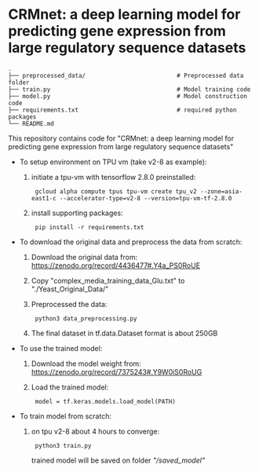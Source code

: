 # CRMnet: a deep learning model for predicting gene expression from large regulatory sequence datasets


    .
    ├── preprocessed_data/                          # Preprocessed data folder
    ├── train.py                                    # Model training code
    ├── model.py                                    # Model construction code        
    ├── requirements.txt                            # required python packages
    └── README.md



This repository contains code for "CRMnet: a deep learning model for predicting gene expression from large regulatory sequence datasets"

- To setup environment on TPU vm (take v2-8 as example):
    
    1. initiate a tpu-vm with tensorflow 2.8.0 preinstalled:
     
            gcloud alpha compute tpus tpu-vm create tpu_v2 --zone=asia-east1-c --accelerator-type=v2-8 --version=tpu-vm-tf-2.8.0

    2. install supporting packages:

            pip install -r requirements.txt


- To download the original data and preprocess the data from scratch:
    1. Download the original data from: https://zenodo.org/record/4436477#.Y4a_PS0RoUE
    2. Copy "complex_media_training_data_Glu.txt" to "./Yeast_Original_Data/"
    3. Preprocessed the data:

            python3 data_preprocessing.py
            
    4. The final dataset in tf.data.Dataset format is about 250GB


- To use the trained model:
    1. Download the model weight from: https://zenodo.org/record/7375243#.Y9W0iS0RoUG
    2. Load the trained model:
    
            model = tf.keras.models.load_model(PATH)

- To train model from scratch: 
    1. on tpu v2-8 about 4 hours to converge:
    
            python3 train.py
    
       trained model will be saved on folder *"/saved_model"*

